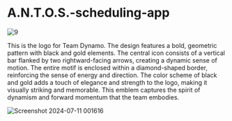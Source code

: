 # A.N.T.O.S.-scheduling-app
![9](https://github.com/user-attachments/assets/00ec6a4e-1463-44d9-8a12-a2c9a564eeac)



This is the logo for Team Dynamo. The design features a bold, geometric pattern with black and gold elements. The central icon consists of a vertical bar flanked by two rightward-facing arrows, creating a dynamic sense of motion. The entire motif is enclosed within a diamond-shaped border, reinforcing the sense of energy and direction. The color scheme of black and gold adds a touch of elegance and strength to the logo, making it visually striking and memorable. This emblem captures the spirit of dynamism and forward momentum that the team embodies.


![Screenshot 2024-07-11 001616](https://github.com/user-attachments/assets/582acd8c-1f2a-4315-9e36-2e45860622aa)
